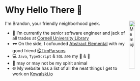 # Why Hello There 👋

<img width="20%" align="right" alt="Memoji" src="https://user-images.githubusercontent.com/1323467/102125932-646e0080-3e18-11eb-8031-ab530428d1af.png" />

I'm Brandon, your friendly neighborhood geek. 

- 💼 I’m currently the senior software engineer and jack of all trades at [Cornell University Library](https://library.cornell.edu)
- 🕶 On the side, I cofounded [Abstract Elemental](https://AbstractElemental.com) with my good friend [@TimParsons](https://github.com/TimParsons)
- 💻 ```Java```, ```TypeScript``` & ```SQL``` are my 🍞 & 🧈
- 🍕 may or may not be my spirit animal
- 🌐 My website has a list of all the neat things I get to work on [Kowalski.io](https://kowalski.io)
